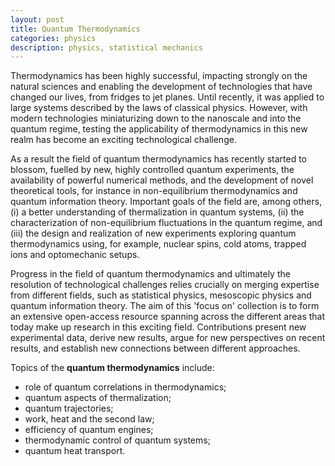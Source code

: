 ```yaml
---
layout: post
title: Quantum Thermodynamics
categories: physics
description: physics, statistical mechanics
---
```


Thermodynamics has been highly successful, impacting strongly on the natural sciences and enabling the development of technologies that have changed our lives, from fridges to jet planes. Until recently, it was applied to large systems described by the laws of classical physics. However, with modern technologies miniaturizing down to the nanoscale and into the quantum regime, testing the applicability of thermodynamics in this new realm has become an exciting technological challenge.

As a result the field of quantum thermodynamics has recently started to blossom, fuelled by new, highly controlled quantum experiments, the availability of powerful numerical methods, and the development of novel theoretical tools, for instance in non-equilibrium thermodynamics and quantum information theory. Important goals of the field are, among others, (i) a better understanding of thermalization in quantum systems, (ii) the characterization of non-equilibrium fluctuations in the quantum regime, and (iii) the design and realization of new experiments exploring quantum thermodynamics using, for example, nuclear spins, cold atoms, trapped ions and optomechanic setups.

Progress in the field of quantum thermodynamics and ultimately the resolution of technological challenges relies crucially on merging expertise from different fields, such as statistical physics, mesoscopic physics and quantum information theory. The aim of this 'focus on' collection is to form an extensive open-access resource spanning across the different areas that today make up research in this exciting field. Contributions present new experimental data, derive new results, argue for new perspectives on recent results, and establish new connections between different approaches.

Topics of the **quantum thermodynamics** include:

* role of quantum correlations in thermodynamics;
* quantum aspects of thermalization;
* quantum trajectories;
* work, heat and the second law;
* efficiency of quantum engines;
* thermodynamic control of quantum systems;
* quantum heat transport.

